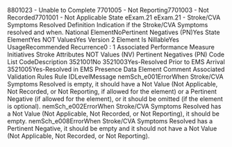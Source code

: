 

8801023 - Unable to Complete
7701005 - Not Reporting7701003 - Not Recorded7701001 - Not Applicable
State
eExam.21
eExam.21 - Stroke/CVA Symptoms Resolved
Definition
Indication if the Stroke/CVA Symptoms resolved and when.
National ElementNoPertinent Negatives (PN)Yes
State ElementYes
NOT ValuesYes
Version 2 Element
Is NillableYes
UsageRecommended
Recurrence0 : 1
Associated Performance Measure Initiatives
Stroke
Attributes
NOT Values (NV)
Pertinent Negatives (PN)
Code List
CodeDescription
3521001No
3521003Yes-Resolved Prior to EMS Arrival
3521005Yes-Resolved in EMS Presence
Data Element Comment
Associated Validation Rules
Rule IDLevelMessage
nemSch_e001ErrorWhen Stroke/CVA Symptoms Resolved is empty, it should have a Not Value (Not Applicable,
Not Recorded, or Not Reporting, if allowed for the element) or a Pertinent Negative (if allowed for
the element), or it should be omitted (if the element is optional).
nemSch_e002ErrorWhen Stroke/CVA Symptoms Resolved has a Not Value (Not Applicable, Not Recorded, or Not
Reporting), it should be empty.
nemSch_e008ErrorWhen Stroke/CVA Symptoms Resolved has a Pertinent Negative, it should be empty and it
should not have a Not Value (Not Applicable, Not Recorded, or Not Reporting).